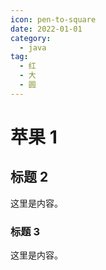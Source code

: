 ```yaml
---
icon: pen-to-square
date: 2022-01-01
category:
  - java
tag:
  - 红
  - 大
  - 圆
---
```


# 苹果 1

## 标题 2

这里是内容。

### 标题 3

这里是内容。
